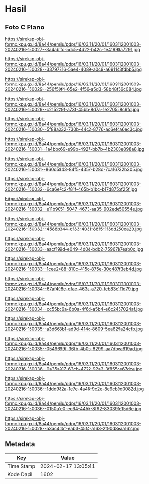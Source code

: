 # Hasil

## Foto C Plano

https://sirekap-obj-formc.kpu.go.id/8a44/pemilu/pdpr/16/03/11/20/01/1603112001003-20240216-150027--3a4abffc-5dc5-4d22-b42c-1e41999a7291.jpg

https://sirekap-obj-formc.kpu.go.id/8a44/pemilu/pdpr/16/03/11/20/01/1603112001003-20240216-150028--33797816-5ae4-4089-a0c9-a691143fdbb5.jpg

https://sirekap-obj-formc.kpu.go.id/8a44/pemilu/pdpr/16/03/11/20/01/1603112001003-20240216-150029--256f50f4-65e2-4f56-a5d3-58b48f56c084.jpg

https://sirekap-obj-formc.kpu.go.id/8a44/pemilu/pdpr/16/03/11/20/01/1603112001003-20240216-150029--c215229f-a73f-45bb-8d7a-1e270558c9fd.jpg

https://sirekap-obj-formc.kpu.go.id/8a44/pemilu/pdpr/16/03/11/20/01/1603112001003-20240216-150030--5f88a332-730b-44c2-8776-ac6ef4a6ec3c.jpg

https://sirekap-obj-formc.kpu.go.id/8a44/pemilu/pdpr/16/03/11/20/01/1603112001003-20240216-150031--1a4bbc69-e99b-4927-bb7b-4b2303e898a8.jpg

https://sirekap-obj-formc.kpu.go.id/8a44/pemilu/pdpr/16/03/11/20/01/1603112001003-20240216-150031--860d5843-84f5-4357-b28d-7ca16732b305.jpg

https://sirekap-obj-formc.kpu.go.id/8a44/pemilu/pdpr/16/03/11/20/01/1603112001003-20240216-150032--6ca6e7c2-f81f-465b-b1bc-b17d875bf25f.jpg

https://sirekap-obj-formc.kpu.go.id/8a44/pemilu/pdpr/16/03/11/20/01/1603112001003-20240216-150032--e11b9051-5047-4673-aa35-902ede50554e.jpg

https://sirekap-obj-formc.kpu.go.id/8a44/pemilu/pdpr/16/03/11/20/01/1603112001003-20240216-150032--4588b344-cf33-4031-88f5-1f3dd250ea29.jpg

https://sirekap-obj-formc.kpu.go.id/8a44/pemilu/pdpr/16/03/11/20/01/1603112001003-20240216-150033--aacf199d-e049-4d0d-bdb2-75967b7eab0c.jpg

https://sirekap-obj-formc.kpu.go.id/8a44/pemilu/pdpr/16/03/11/20/01/1603112001003-20240216-150033--1cee2488-810c-415c-875e-30c487f3eb4d.jpg

https://sirekap-obj-formc.kpu.go.id/8a44/pemilu/pdpr/16/03/11/20/01/1603112001003-20240216-150034--67af408e-dfae-463a-a720-feb83c1f1d79.jpg

https://sirekap-obj-formc.kpu.go.id/8a44/pemilu/pdpr/16/03/11/20/01/1603112001003-20240216-150034--cc55bc6a-6b0a-4f6d-a5b4-e6c2457024af.jpg

https://sirekap-obj-formc.kpu.go.id/8a44/pemilu/pdpr/16/03/11/20/01/1603112001003-20240216-150035--a3d663b1-ad9d-414c-8609-5ea629a24cfb.jpg

https://sirekap-obj-formc.kpu.go.id/8a44/pemilu/pdpr/16/03/11/20/01/1603112001003-20240216-150035--0549699f-36fb-4b0b-8299-aa7dbea619ad.jpg

https://sirekap-obj-formc.kpu.go.id/8a44/pemilu/pdpr/16/03/11/20/01/1603112001003-20240216-150036--0a35a917-63cb-4722-92a2-3f855ce67dce.jpg

https://sirekap-obj-formc.kpu.go.id/8a44/pemilu/pdpr/16/03/11/20/01/1603112001003-20240216-150036--1ddd982a-1e7e-4a48-9c2e-8e9cb9d0082d.jpg

https://sirekap-obj-formc.kpu.go.id/8a44/pemilu/pdpr/16/03/11/20/01/1603112001003-20240216-150036--0150a1e0-ec64-4455-8f92-830391e15d6e.jpg

https://sirekap-obj-formc.kpu.go.id/8a44/pemilu/pdpr/16/03/11/20/01/1603112001003-20240216-150028--a3ac4d5f-eab3-45f4-a163-2f90d8eaa162.jpg


## Metadata

| Key        | Value               |
| ---------- | ------------------- |
| Time Stamp | 2024-02-17 13:05:41 |
| Kode Dapil | 1602                |



